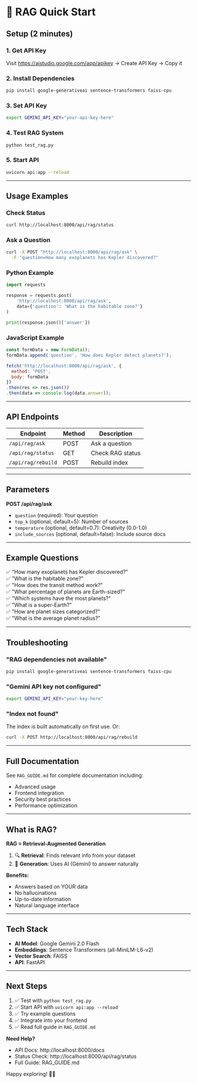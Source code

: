 # 🚀 RAG Quick Start

## Setup (2 minutes)

### 1. Get API Key
Visit https://aistudio.google.com/app/apikey → Create API Key → Copy it

### 2. Install Dependencies
```bash
pip install google-generativeai sentence-transformers faiss-cpu
```

### 3. Set API Key
```bash
export GEMINI_API_KEY="your-api-key-here"
```

### 4. Test RAG System
```bash
python test_rag.py
```

### 5. Start API
```bash
uvicorn api:app --reload
```

---

## Usage Examples

### Check Status
```bash
curl http://localhost:8000/api/rag/status
```

### Ask a Question
```bash
curl -X POST "http://localhost:8000/api/rag/ask" \
  -F "question=How many exoplanets has Kepler discovered?"
```

### Python Example
```python
import requests

response = requests.post(
    'http://localhost:8000/api/rag/ask',
    data={'question': 'What is the habitable zone?'}
)

print(response.json()['answer'])
```

### JavaScript Example
```javascript
const formData = new FormData();
formData.append('question', 'How does Kepler detect planets?');

fetch('http://localhost:8000/api/rag/ask', {
  method: 'POST',
  body: formData
})
.then(res => res.json())
.then(data => console.log(data.answer));
```

---

## API Endpoints

| Endpoint | Method | Description |
|----------|--------|-------------|
| `/api/rag/ask` | POST | Ask a question |
| `/api/rag/status` | GET | Check RAG status |
| `/api/rag/rebuild` | POST | Rebuild index |

---

## Parameters

**POST /api/rag/ask**
- `question` (required): Your question
- `top_k` (optional, default=5): Number of sources
- `temperature` (optional, default=0.7): Creativity (0.0-1.0)
- `include_sources` (optional, default=false): Include source docs

---

## Example Questions

✅ "How many exoplanets has Kepler discovered?"  
✅ "What is the habitable zone?"  
✅ "How does the transit method work?"  
✅ "What percentage of planets are Earth-sized?"  
✅ "Which systems have the most planets?"  
✅ "What is a super-Earth?"  
✅ "How are planet sizes categorized?"  
✅ "What is the average planet radius?"  

---

## Troubleshooting

### "RAG dependencies not available"
```bash
pip install google-generativeai sentence-transformers faiss-cpu
```

### "Gemini API key not configured"
```bash
export GEMINI_API_KEY="your-key-here"
```

### "Index not found"
The index is built automatically on first use. Or:
```bash
curl -X POST http://localhost:8000/api/rag/rebuild
```

---

## Full Documentation

See `RAG_GUIDE.md` for complete documentation including:
- Advanced usage
- Frontend integration
- Security best practices
- Performance optimization

---

## What is RAG?

**RAG = Retrieval-Augmented Generation**

1. 🔍 **Retrieval**: Finds relevant info from your dataset
2. 🤖 **Generation**: Uses AI (Gemini) to answer naturally

**Benefits:**
- Answers based on YOUR data
- No hallucinations
- Up-to-date information
- Natural language interface

---

## Tech Stack

- **AI Model**: Google Gemini 2.0 Flash
- **Embeddings**: Sentence Transformers (all-MiniLM-L6-v2)
- **Vector Search**: FAISS
- **API**: FastAPI

---

## Next Steps

1. ✅ Test with `python test_rag.py`
2. ✅ Start API with `uvicorn api:app --reload`
3. ✅ Try example questions
4. ✅ Integrate into your frontend
5. ✅ Read full guide in `RAG_GUIDE.md`

**Need Help?**
- API Docs: http://localhost:8000/docs
- Status Check: http://localhost:8000/api/rag/status
- Full Guide: RAG_GUIDE.md

Happy exploring! 🌌✨

